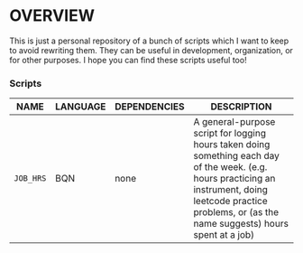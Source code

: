 # OVERVIEW #

This is just a personal repository of a bunch of scripts which I want to keep to avoid rewriting them. 
They can be useful in development, organization, or for other purposes.
I hope you can find these scripts useful too!

### Scripts ###
**NAME** | **LANGUAGE** | **DEPENDENCIES** | **DESCRIPTION**
---------|--------------|------------------|----------------
`JOB_HRS` | BQN | none | A general-purpose script for logging hours taken doing something each day of the week. (e.g. hours practicing an instrument, doing leetcode practice problems, or (as the name suggests) hours spent at a job)